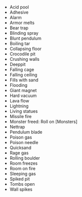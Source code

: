 
* Acid pool
* Adhesive
* Alarm
* Armor melts
* Bear trap
* Blinding spray
* Blunt pendulum
* Boiling tar
* Collapsing floor
* Crocodile pit
* Crushing walls
* Deeppit
* Falling cage
* Falling ceiling
* Fills with sand
* Flooding
* Giant magnet
* Hard vacuum
* Lava flow
* Lightning
* Living statues
* Missile fire
* Monster freed: Roll on [Monsters]
* Nettrap
* Pendulum blade
* Poison gas
* Poison needle
* Quicksand
* Rage gas
* Rolling boulder
* Room freezes
* Room on fire
* Sleeping gas
* Spiked pit
* Tombs open
* Wall spikes